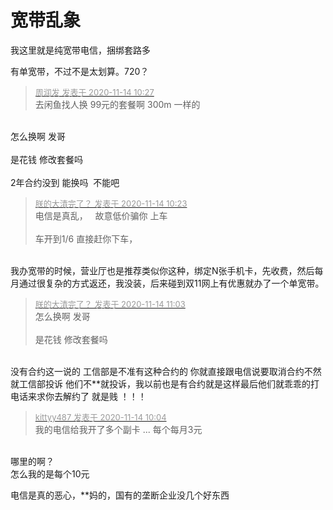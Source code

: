 # 宽带乱象


我这里就是纯宽带电信，捆绑套路多<img src="static/image/smiley/default/lol.gif" smilieid="12" border="0" alt="" />

有单宽带，不过不是太划算。720？

<div class="quote"><blockquote><font size="2"><a href="https://www.hostloc.com/forum.php?mod=redirect&amp;goto=findpost&amp;pid=9452116&amp;ptid=766513" target="_blank"><font color="#999999">周润发 发表于 2020-11-14 10:27</font></a></font><br />
去闲鱼找人换 99元的套餐啊 300m 一样的</blockquote></div><br />
怎么换啊 发哥<br />
<br />
是花钱 修改套餐吗<br />
<br />
2年合约没到 能换吗&nbsp;&nbsp;不能吧 

<div class="quote"><blockquote><font size="2"><a href="https://www.hostloc.com/forum.php?mod=redirect&amp;goto=findpost&amp;pid=9452092&amp;ptid=766513" target="_blank"><font color="#999999">朕的大清完了？ 发表于 2020-11-14 10:23</font></a></font><br />
电信是真乱，&nbsp; &nbsp;故意低价骗你 上车<br />
<br />
车开到1/6 直接赶你下车，&nbsp;&nbsp;</blockquote></div><br />
我办宽带的时候，营业厅也是推荐类似你这种，绑定N张手机卡，先收费，然后每月通过很复杂的方式返还，我没装，后来碰到双11网上有优惠就办了一个单宽带。

<div class="quote"><blockquote><font size="2"><a href="https://www.hostloc.com/forum.php?mod=redirect&amp;goto=findpost&amp;pid=9452264&amp;ptid=766513" target="_blank"><font color="#999999">朕的大清完了？ 发表于 2020-11-14 11:03</font></a></font><br />
怎么换啊 发哥<br />
<br />
是花钱 修改套餐吗</blockquote></div><br />
没有合约这一说的 工信部是不准有这种合约的 你就直接跟电信说要取消合约不然就工信部投诉 他们不**就投诉，我以前也是有合约就是这样最后他们就乖乖的打电话来求你去解约了 就是贱 ！！！

<div class="quote"><blockquote><font size="2"><a href="https://www.hostloc.com/forum.php?mod=redirect&amp;goto=findpost&amp;pid=9452016&amp;ptid=766513" target="_blank"><font color="#999999">kittyy487 发表于 2020-11-14 10:04</font></a></font><br />
我的电信给我开了多个副卡 ... 每个每月3元</blockquote></div><br />
哪里的啊？<br />
怎么我的是每个10元

电信是真的恶心，**妈的，国有的垄断企业没几个好东西
